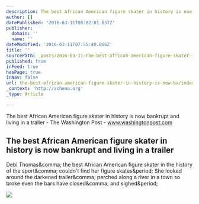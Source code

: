 ```yaml
---
description: The best African American figure skater in history is now bankrupt and living in a trailer - The Washington Post - www.washingtonpost.com
author: []
datePublished: '2016-03-11T08:02:01.837Z'
publisher:
  domain: ''
  name: ''
dateModified: '2016-03-11T07:55:40.866Z'
title: ''
sourcePath: _posts/2016-03-11-the-best-african-american-figure-skater-in-history-is-now-ba.md
published: true
inFeed: true
hasPage: true
inNav: false
url: the-best-african-american-figure-skater-in-history-is-now-ba/index.html
_context: 'http://schema.org'
_type: Article

---
```

The best African American figure skater in history is now bankrupt and living in a trailer - The Washington Post - www.washingtonpost.com

<article style=""><h1>The best African American figure skater in history is now bankrupt and living in a trailer</h1><p>Debi Thomas&amp;comma; the best African American figure skater in the history of the sport&amp;comma; couldn't find her figure skates&amp;period; She looked around the darkened trailer&amp;comma; perched along a river in a town so broke even the bars have closed&amp;comma; and sighed&amp;period;</p><img src="https://img.washingtonpost.com/rw/2010-2019/WashingtonPost/2016/01/27/Others/Images/2016-01-27/Thomas021453916531.jpg" /></article>